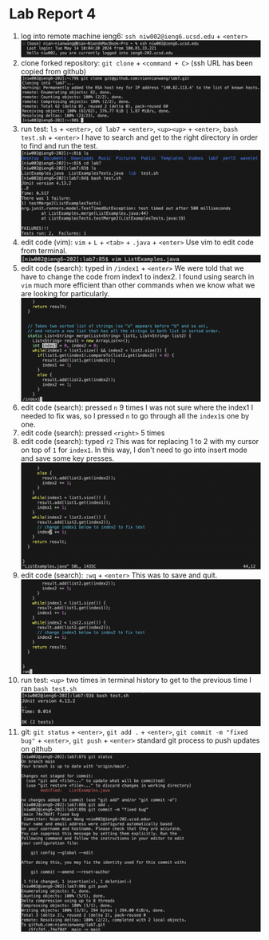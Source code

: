 # Lab Report 4

1. log into remote machine ieng6: `ssh niw002@ieng6.ucsd.edu` + `<enter>` ![Image](connect_ieng6.png)
2. clone forked repository: `git clone` + `<command + C>` (ssh URL has been copied from github) ![Image](clone.png)
3. run test: `ls` + `<enter>`, `cd lab7` + `<enter>`, `<up><up>` + `<enter>`, `bash test.sh` + `<enter>` I have to search and get to the right directory in order to find and run the test. ![Image](run_test.png)
4. edit code (vim): `vim` + `L` + `<tab>` + `.java` + `<enter>` Use vim to edit code from terminal. ![Image](vim_command.png)
6. edit code (search): typed in `/index1` + `<enter>` We were told that we have to change the code from index1 to index2. I found using search in `vim` much more efficient than other commands when we know what we are looking for particularly. ![Image](vim_search.png)
7. edit code (search): pressed `n` 9 times I was not sure where the index1 I needed to fix was, so I pressed `n` to go through all the `index1`s one by one.
8. edit code (search): pressed `<right>` 5 times
9. edit code (search): typed `r2` This was for replacing 1 to 2 with my cursor on top of `1` for `index1`. In this way, I don't need to go into insert mode and save some key presses.  ![Image](vim_r.png)
10. edit code (search): `:wq` + `<enter>` This was to save and quit. ![Image](vim_wq.png)
11. run test: `<up>` two times in terminal history to get to the previous time I ran `bash test.sh` ![Image](success_test.png)
12. git: `git status` + `<enter>`, `git add .` + `<enter>`, `git commit -m "fixed bug"` + `<enter>`, `git push` + `<enter>` standard git process to push updates on github ![Image](push.png)
